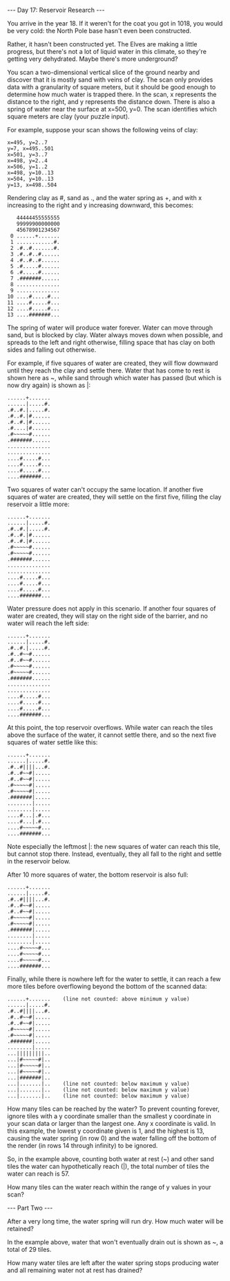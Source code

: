 --- Day 17: Reservoir Research ---

You arrive in the year 18. If it weren't for the coat you got in 1018, you would be very cold: the North Pole base hasn't even been constructed.

Rather, it hasn't been constructed yet. The Elves are making a little progress, but there's not a lot of liquid water in this climate, so they're getting very dehydrated. Maybe there's more underground?

You scan a two-dimensional vertical slice of the ground nearby and discover that it is mostly sand with veins of clay. The scan only provides data with a granularity of square meters, but it should be good enough to determine how much water is trapped there. In the scan, x represents the distance to the right, and y represents the distance down. There is also a spring of water near the surface at x=500, y=0. The scan identifies which square meters are clay (your puzzle input).

For example, suppose your scan shows the following veins of clay:

    x=495, y=2..7
    y=7, x=495..501
    x=501, y=3..7
    x=498, y=2..4
    x=506, y=1..2
    x=498, y=10..13
    x=504, y=10..13
    y=13, x=498..504

Rendering clay as #, sand as ., and the water spring as +, and with x increasing to the right and y increasing downward, this becomes:

       44444455555555
       99999900000000
       45678901234567
     0 ......+.......
     1 ............#.
     2 .#..#.......#.
     3 .#..#..#......
     4 .#..#..#......
     5 .#.....#......
     6 .#.....#......
     7 .#######......
     8 ..............
     9 ..............
    10 ....#.....#...
    11 ....#.....#...
    12 ....#.....#...
    13 ....#######...

The spring of water will produce water forever. Water can move through sand, but is blocked by clay. Water always moves down when possible, and spreads to the left and right otherwise, filling space that has clay on both sides and falling out otherwise.

For example, if five squares of water are created, they will flow downward until they reach the clay and settle there. Water that has come to rest is shown here as ~, while sand through which water has passed (but which is now dry again) is shown as |:

    ......+.......
    ......|.....#.
    .#..#.|.....#.
    .#..#.|#......
    .#..#.|#......
    .#....|#......
    .#~~~~~#......
    .#######......
    ..............
    ..............
    ....#.....#...
    ....#.....#...
    ....#.....#...
    ....#######...

Two squares of water can't occupy the same location. If another five squares of water are created, they will settle on the first five, filling the clay reservoir a little more:

    ......+.......
    ......|.....#.
    .#..#.|.....#.
    .#..#.|#......
    .#..#.|#......
    .#~~~~~#......
    .#~~~~~#......
    .#######......
    ..............
    ..............
    ....#.....#...
    ....#.....#...
    ....#.....#...
    ....#######...

Water pressure does not apply in this scenario. If another four squares of water are created, they will stay on the right side of the barrier, and no water will reach the left side:

    ......+.......
    ......|.....#.
    .#..#.|.....#.
    .#..#~~#......
    .#..#~~#......
    .#~~~~~#......
    .#~~~~~#......
    .#######......
    ..............
    ..............
    ....#.....#...
    ....#.....#...
    ....#.....#...
    ....#######...

At this point, the top reservoir overflows. While water can reach the tiles above the surface of the water, it cannot settle there, and so the next five squares of water settle like this:

    ......+.......
    ......|.....#.
    .#..#||||...#.
    .#..#~~#|.....
    .#..#~~#|.....
    .#~~~~~#|.....
    .#~~~~~#|.....
    .#######|.....
    ........|.....
    ........|.....
    ....#...|.#...
    ....#...|.#...
    ....#~~~~~#...
    ....#######...

Note especially the leftmost |: the new squares of water can reach this tile, but cannot stop there. Instead, eventually, they all fall to the right and settle in the reservoir below.

After 10 more squares of water, the bottom reservoir is also full:

    ......+.......
    ......|.....#.
    .#..#||||...#.
    .#..#~~#|.....
    .#..#~~#|.....
    .#~~~~~#|.....
    .#~~~~~#|.....
    .#######|.....
    ........|.....
    ........|.....
    ....#~~~~~#...
    ....#~~~~~#...
    ....#~~~~~#...
    ....#######...

Finally, while there is nowhere left for the water to settle, it can reach a few more tiles before overflowing beyond the bottom of the scanned data:

    ......+.......    (line not counted: above minimum y value)
    ......|.....#.
    .#..#||||...#.
    .#..#~~#|.....
    .#..#~~#|.....
    .#~~~~~#|.....
    .#~~~~~#|.....
    .#######|.....
    ........|.....
    ...|||||||||..
    ...|#~~~~~#|..
    ...|#~~~~~#|..
    ...|#~~~~~#|..
    ...|#######|..
    ...|.......|..    (line not counted: below maximum y value)
    ...|.......|..    (line not counted: below maximum y value)
    ...|.......|..    (line not counted: below maximum y value)

How many tiles can be reached by the water? To prevent counting forever, ignore tiles with a y coordinate smaller than the smallest y coordinate in your scan data or larger than the largest one. Any x coordinate is valid. In this example, the lowest y coordinate given is 1, and the highest is 13, causing the water spring (in row 0) and the water falling off the bottom of the render (in rows 14 through infinity) to be ignored.

So, in the example above, counting both water at rest (~) and other sand tiles the water can hypothetically reach (|), the total number of tiles the water can reach is 57.

How many tiles can the water reach within the range of y values in your scan?

--- Part Two ---

After a very long time, the water spring will run dry. How much water will be retained?

In the example above, water that won't eventually drain out is shown as ~, a total of 29 tiles.

How many water tiles are left after the water spring stops producing water and all remaining water not at rest has drained?

